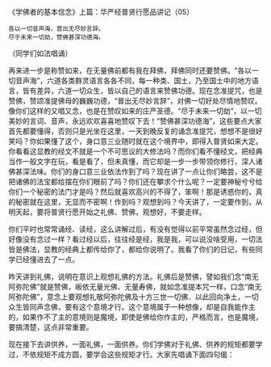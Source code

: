 《学佛者的基本信念》上篇：华严经普贤行愿品讲记（05）

```
各以一切音声海，普出无尽妙言辞。
尽于未来一切劫，赞佛甚深功德海。
```

（同学们如法唱诵）

再来进一步是称赞如来，在无量佛前都有我在拜佛，拜佛同时还要赞佛。“各以一切音声海”，六道各类群灵语言各各不同，每一种类、国土，乃至国土中的地方语言，皆有差异，六道一切众生，皆以自己的语言来赞佛功德。现在念准提咒，也是赞佛，赞颂准提佛母的巍巍功德，“普出无尽妙言辞”，对佛一切好处尽情地赞叹。像你们这样的又唱又念，也是在赞叹如来的庄严圣德。“尽于未来一切劫”，以一切美妙的言词、音声，永远欢欢喜喜地赞叹下去！“赞佛甚深功德海”，这些要点大家首先都要懂得，否则只是光坐在这里，一天到晚反复的诵念准提咒，想想不是很好笑吗？你如果懂了这个，身口意三业随时就在这个境界中，即得入普贤如来大定。你看看这显教的经文不就是一个不可思议的大修法吗？而你们看不懂经文，把经典当作一般文字在玩，看是看了，但未真懂，而它却是一步一步带领你修行，深人诸佛甚深法味。你们的身口意三业依法作到了吗？现在讲了一点让你们略尝，这不是把诸佛的法宝都给摆在你们眼前了吗？你们还在攀求个什么呢？一定要神秘兮兮给你们一个秘密的法门才是吗？然后就喜欢高兴的不得了，笨啊！那是诱惑你的，真的秘密就在这里，无显而不密啊！作到吗？观想到吗？今天讲了，一定要作到，从明天起，要将普贤行愿开始之礼佛、赞佛，观想好，不要走样。

你们平时也常常诵经、读经，这么讲解过后，有没有觉得以前平常虽然念过经，但好像没有念过一样？看过经以后，往往经是经，我是我，可以说没啥受用，一切法皆是佛法，显教的经典上都传给你了，都给你说明了。我看了你们的日记，有些同学已经懂进去了一点。

昨天讲到礼佛，说明在意识上观想礼佛的方法。礼佛后是赞佛，譬如我们念“南无阿弥陀佛”就是赞佛，皈依无量光佛、无量寿佛，就如念准提本咒一样，口念“南无阿弥陀佛”，意念上要观想礼敬阿弥陀佛及十方三世一切佛．以此回向净土，一切众生皆同声念佛，要有这个意境才行。这个意境属于一种想像，却是自我能作主的，如果作不了主的意境则是魔境，即使是佛给你作主的，严格而言，也是魔境，要搞清楚，这点非常重要。

现在接下去讲供养，一面礼佛，一面供养。你们学佛对于礼佛、供养的规矩都要学过，不依规矩不成方圆，要学会这些规矩才行。大家先唱诵下面四句偈：



